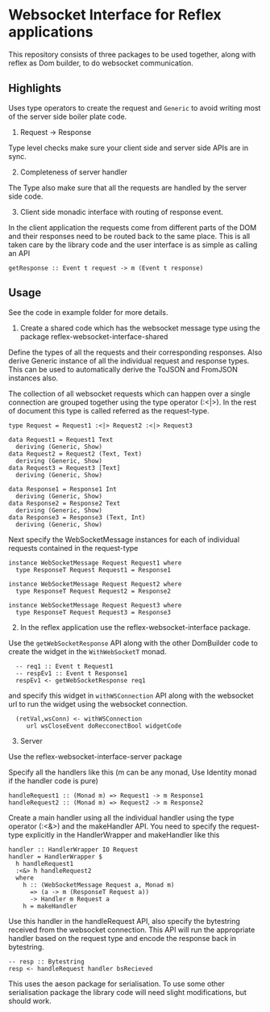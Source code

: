 # Websocket Interface for Reflex applications

This repository consists of three packages to be used together, along with reflex as Dom builder, to do websocket communication.

## Highlights

Uses type operators to create the request and `Generic` to avoid writing most of the server side boiler plate code.

1. Request -> Response

Type level checks make sure your client side and server side APIs are in sync.

2. Completeness of server handler

The Type also make sure that all the requests are handled by the server side code.

3. Client side monadic interface with routing of response event.

In the client application the requests come from different parts of the DOM and their responses need to be routed back to the same place.
This is all taken care by the library code and the user interface is as simple as calling an API

`getResponse :: Event t request -> m (Event t response)`

## Usage

See the code in example folder for more details.

1. Create a shared code which has the websocket message type using the package reflex-websocket-interface-shared

Define the types of all the requests and their corresponding responses.
Also derive Generic instance  of all the individual request and response types.
This can be used to automatically derive the ToJSON and FromJSON instances also.

The collection of all websocket requests which can happen over a single connection are grouped together using the type operator (:<|>).
In the rest of document this type is called referred as the request-type.

```
type Request = Request1 :<|> Request2 :<|> Request3

data Request1 = Request1 Text
  deriving (Generic, Show)
data Request2 = Request2 (Text, Text)
  deriving (Generic, Show)
data Request3 = Request3 [Text]
  deriving (Generic, Show)

data Response1 = Response1 Int
  deriving (Generic, Show)
data Response2 = Response2 Text
  deriving (Generic, Show)
data Response3 = Response3 (Text, Int)
  deriving (Generic, Show)

```

Next specify the WebSocketMessage instances for each of individual requests contained in the request-type

```
instance WebSocketMessage Request Request1 where
  type ResponseT Request Request1 = Response1

instance WebSocketMessage Request Request2 where
  type ResponseT Request Request2 = Response2

instance WebSocketMessage Request Request3 where
  type ResponseT Request Request3 = Response3
```

2. In the reflex application use the reflex-websocket-interface package.

Use the `getWebSocketResponse` API along with the other DomBuilder code to create the widget in the `WithWebSocketT` monad.

```
  -- req1 :: Event t Request1
  -- respEv1 :: Event t Response1
  respEv1 <- getWebSocketResponse req1
```

and specify this widget in `withWSConnection` API along with the websocket url to run the widget using the websocket connection.

```
  (retVal,wsConn) <- withWSConnection
     url wsCloseEvent doRecconectBool widgetCode
```

3. Server

Use the reflex-websocket-interface-server package

Specify all the handlers like this (m can be any monad, Use Identity monad if the handler code is pure)

```
handleRequest1 :: (Monad m) => Request1 -> m Response1
handleRequest2 :: (Monad m) => Request2 -> m Response2
```

Create a main handler using all the individual handler using the type operator (:<&>) and the makeHandler API.
You need to specify the request-type explicitly in the HandlerWrapper and makeHandler like this

```
handler :: HandlerWrapper IO Request
handler = HandlerWrapper $
  h handleRequest1
  :<&> h handleRequest2
  where
    h :: (WebSocketMessage Request a, Monad m)
      => (a -> m (ResponseT Request a))
      -> Handler m Request a
    h = makeHandler
```

Use this handler in the handleRequest API, also specify the bytestring received from the websocket connection.
This API will run the appropriate handler based on the request type and encode the response back in bytestring.

```
-- resp :: Bytestring
resp <- handleRequest handler bsRecieved
```

This uses the aeson package for serialisation. To use some other serialisation package the library code will need slight modifications, but should work.
